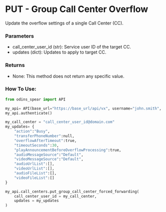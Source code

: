 # PUT - Group Call Center Overflow

Update the overflow settings of a single Call Center (CC).

### Parameters&#x20;

* call\_center\_user\_id (str): Service user ID of the target CC.&#x20;
* updates (dict): Updates to apply to target CC.

### Returns

* None: This method does not return any specific value.

### How To Use:

```python
from odins_spear import API

my_api= API(base_url="https://base_url/api/vx", username="john.smith", password="ODIN_INSTANCE_1")
my_api.authenticate()

my_call_center = "call_center_user_id@domain.com"
my_updates= {
	"action":"Busy",
	"transferPhoneNumber":null,
	"overflowAfterTimeout":true,
	"timeoutSeconds":30,
	"playAnnouncementBeforeOverflowProcessing":true,
	"audioMessageSource":"Default",
	"videoMessageSource":"Default",
	"audioUrlList":[],
	"videoUrlList":[],
	"audioFileList":[],
	"videoFileList":[]
}

my_api.call_centers.put_group_call_center_forced_forwarding(
    call_center_user_id = my_call_center,
    updates = my_updates
)
```
